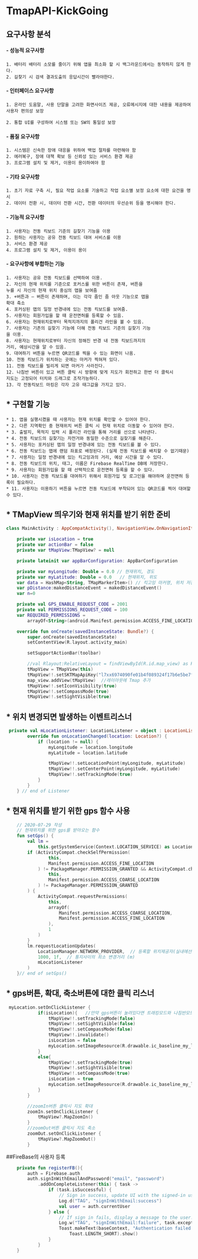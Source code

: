 # TmapAPI-KickGoing

## 요구사항 분석

#### - 성능적 요구사항
```
1. 배터리 배터리 소모를 줄이기 위해 앱을 최소화 할 시 백그라운드에서는 동작하지 않게 한다.
2. 길찾기 시 검색 결과도출의 응답시간이 빨라야한다.
```

#### - 인터페이스 요구사항
```
1. 온라인 도움말, 사용 단말을 고려한 화면사이즈 제공, 오류메시지에 대한 내용을 제공하여
사용자 편의성 보장

2. 통합 UI를 구성하여 시스템 또는 SW의 통일성 보장
```

#### - 품질 요구사항
```
1. 시스템은 신속한 장애 대응을 위하여 백업 절차를 마련해야 함
2. 에러복구, 장애 대책 확보 등 신뢰성 있는 서비스 환경 제공
3. 프로그램 설치 및 제거, 이용이 용이하여야 함
```

#### - 기타 요구사항
```
1. 초기 자료 구축 시, 필요 작업 요소를 기술하고 작업 요소별 보정 요소에 대한 요건을 명시
2. 데이터 전환 시, 데이터 전환 시간, 전환 데이터의 우선순위 등을 명시해야 한다.
```

#### - 기능적 요구사항
```
1. 사용자는 전동 킥보드 기준의 길찾기 기능을 이용
2. 원하는 사용자는 공유 전동 킥보드 대여 서비스를 이용
3. 서비스 환경 제공
4. 프로그램 설치 및 제거, 이용이 용이
```

#### - 요구사항에 부합하는 기능
```
1. 사용자는 공유 전동 킥보드를 선택하여 이용.
2. 자신의 현재 위치를 기준으로 포커스를 위한 버튼이 존재, 버튼을
누를 시 자신의 현재 위치 중심의 맵을 보여줌
3. +버튼과 – 버튼이 존재하며, 이는 각각 줌인 줌 아웃 기능으로 맵을
확대 축소
4. 포커싱된 맵의 일정 반경내에 있는 전동 킥보드를 보여줌.
5. 사용자는 회원가입을 할 때 운전면허를 등록할 수 있음.
6. 사용자는 현재위치로부터 목적지까지의 폴리건 라인을 볼 수 있음.
7. 사용자는 기존의 길찾기 기능에 더해 전동 킥보드 기준의 길찾기 기능
을 이용.
8. 사용자는 현재위치로부터 자신의 정해진 반경 내 전동 킥보드까지의
거리, 예상시간을 알 수 있음.
9. 대여하기 버튼을 누르면 QR코드를 찍을 수 있는 화면이 나옴.
10. 전동 킥보드가 위치하는 곳에는 마커가 찍혀져 있다.
11. 전동 킥보드를 빌리게 되면 마커가 사라진다.
12. 나침반 버튼이 있고 버튼 클릭 시 방향에 맞게 지도가 회전하고 한번 더 클릭시
지도는 고정되어 터치와 드래그로 조작가능하다.
13. 각 전동킥보드 마킹은 각자 고유 태그값을 가지고 있다.
```

## * 구현할 기능 
    * 1. 앱을 실행시켰을 때 사용자는 현재 위치를 확인할 수 있어야 한다.
    * 2. 다른 지역확인 중 현재위치 버튼 클릭 시 현재 위치로 이동할 수 있어야 한다.
    * 3. 출발지, 목적지 입력 시 폴리건 라인을 통해 거리를 선으로 나타낸다.
    * 4. 전동 킥보드의 길찾기는 자전거와 동일한 수준으로 길찾기를 해준다.
    * 5. 사용자는 포커싱된 맵의 일정 반경내에 있는 전동 킥보드를 볼 수 있다.
    * 6. 전동 킥보드는 맵에 랜덤 좌표로 배정된다. (실제 전동 킥보드를 배치할 수 없기때문)
    * 7. 사용자는 일정 반경내에 있는 킥고잉과의 거리, 예상 시간을 알 수 있다.
    * 8. 전동 킥보드의 위치, 태그, 이름은 Firebase RealTime DB에 저장한다.
    * 9. 사용자는 회원가입을 할 때 선택적으로 운전면허 등록을 할 수 있다.
    * 10. 사용자는 전동 킥보드를 대여하기 위해서 회원가입 및 로그인을 해야하며 운전면허 등록이 필요하다.
    * 11. 사용자는 이용하기 버튼을 누르면 전동 킥보드에 부착되어 있는 QR코드를 찍어 대여할 수 있다.
    
    
## * TMapView 띄우기와 현재 위치를 받기 위한 준비
```kotlin
class MainActivity : AppCompatActivity(), NavigationView.OnNavigationItemSelectedListener {

    private var isLocation = true
    private var actionBar = false
    private var tMapView:TMapView? = null

    private lateinit var appBarConfiguration: AppBarConfiguration

    private var myLongitude: Double = 0.0 // 현재위치, 경도
    private var myLatitude: Double = 0.0   // 현재위치, 위도
    var data = HashMap<String, TMapMarkerItem>() // 킥고잉 마커명, 위치 저장 해시맵
    var pDistance:makedDistanceEvent = makedDistanceEvent()
    var n=0

    private val GPS_ENABLE_REQUEST_CODE = 2001
    private val PERMISSIONS_REQUEST_CODE = 100
    var REQUIRED_PERMISSIONS =
        arrayOf<String>(android.Manifest.permission.ACCESS_FINE_LOCATION)

    override fun onCreate(savedInstanceState: Bundle?) {
        super.onCreate(savedInstanceState)
        setContentView(R.layout.activity_main)

        setSupportActionBar(toolbar)

        //val Rlayout:RelativeLayout = findViewById(R.id.map_view) as RelativeLayout
        tMapView = TMapView(this)
        tMapView!!.setSKTMapApiKey("l7xx6974090fe01b4f089324f17b6e5be7f3")
        map_view.addView(tMapView)  //레이아웃에 Tmap 추가
        tMapView!!.setIconVisibility(true)
        tMapView!!.setCompassMode(true)
        tMapView!!.setSightVisible(true)
```
## * 위치 변경되면 발생하는 이벤트리스너
```kotlin
 private val mLocationListener: LocationListener = object : LocationListener {
        override fun onLocationChanged(location: Location?) {
            if (location != null) {
                myLongitude = location.longitude
                myLatitude = location.latitude

                tMapView!!.setLocationPoint(myLongitude, myLatitude)
                tMapView!!.setCenterPoint(myLongitude, myLatitude)
                tMapView!!.setTrackingMode(true)
            }
        }
    } // end of Listener
```

## * 현재 위치를 받기 위한 gps 함수 사용
```kotlin
    // 2020-07-29 작성
    // 현재위치를 위한 gps를 받아오는 함수
    fun setGps() {
        val lm =
            this.getSystemService(Context.LOCATION_SERVICE) as LocationManager
        if (ActivityCompat.checkSelfPermission(
                this,
                Manifest.permission.ACCESS_FINE_LOCATION
            ) != PackageManager.PERMISSION_GRANTED && ActivityCompat.checkSelfPermission(
                this,
                Manifest.permission.ACCESS_COARSE_LOCATION
            ) != PackageManager.PERMISSION_GRANTED
        ) {
            ActivityCompat.requestPermissions(
                this,
                arrayOf(
                    Manifest.permission.ACCESS_COARSE_LOCATION,
                    Manifest.permission.ACCESS_FINE_LOCATION
                ),
                1
            )
        }
        lm.requestLocationUpdates(
            LocationManager.NETWORK_PROVIDER,  // 등록할 위치제공자(실내에선 NETWORK_PROVIDER 권장)
            1000, 1f,  // 통지사이의 최소 변경거리 (m)
            mLocationListener
        )
    }// end of setGps()
```
## * gps버튼, 확대, 축소버튼에 대한 클릭 리스너
```kotlin
 myLocation.setOnClickListener {
            if(isLocation){   //만약 gps버튼이 눌려있다면 트래킹모드와 나침반모드를 해제시킨다.
                tMapView!!.setTrackingMode(false)
                tMapView!!.setSightVisible(false)
                tMapView!!.setCompassMode(false)
                tMapView!!.invalidate()
                isLocation = false
                myLocation.setImageResource(R.drawable.ic_baseline_my_location_24_black)
            }
            else{
                tMapView!!.setTrackingMode(true)
                tMapView!!.setSightVisible(true)
                tMapView!!.setCompassMode(true)
                isLocation = true
                myLocation.setImageResource(R.drawable.ic_baseline_my_location_24)
            }
        }

        //zoomIn버튼 클릭시 지도 확대
        zoomIn.setOnClickListener {
            tMapView?.MapZoomIn()
        }
        //zoomOut버튼 클릭시 지도 축소
        zoomOut.setOnClickListener {
            tMapView?.MapZoomOut()
        }
```

##FireBase의 사용자 등록
```kotlin
    private fun registerFB(){
        auth = Firebase.auth
        auth.signInWithEmailAndPassword("email", "password")
            .addOnCompleteListener(this) { task ->
                if (task.isSuccessful) {
                    // Sign in success, update UI with the signed-in user's information
                    Log.d("TAG", "signInWithEmail:success")
                    val user = auth.currentUser
                } else {
                    // If sign in fails, display a message to the user.
                    Log.w("TAG", "signInWithEmail:failure", task.exception)
                    Toast.makeText(baseContext, "Authentication failed.",
                        Toast.LENGTH_SHORT).show()
                }
            }
    }
```
